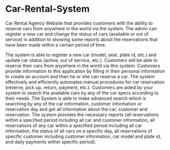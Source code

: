 # Car-Rental-System
Car Rental Agency Website that provides customers with the ability to reserve cars from anywhere in the world via the system. The admin can register a new car and change the status of cars (available or out of service) in addition to showing some reports about the reservations that have been made within a certain period of time.

The system is able to register a new car (model, year, plate id, etc.) and update car status (active, out of service, etc.).
Customers will be able to reserve their cars from anywhere in the world via this system.
Customers provide information to this application by filling in their personal information to create an account and then he or she can reserve a car.
The system effectively and efficiently automates manual procedures for car reservation (reserve, pick up, return, payment, etc.).
Customers are aided by your system to search the available cars by any of the car specs according to their needs.
The System is able to make advanced search which is searching by any of the car information, customer information or reservation day and get all information about the car, customer and reservation.
The system provides the necessary reports (all reservations within a specified period including all car and customer information, all reservations of any car within a specified period including all car information, the status of all cars on a specific day, all reservations of specific customer including customer information, car model and plate id, and daily payments within specific period).
